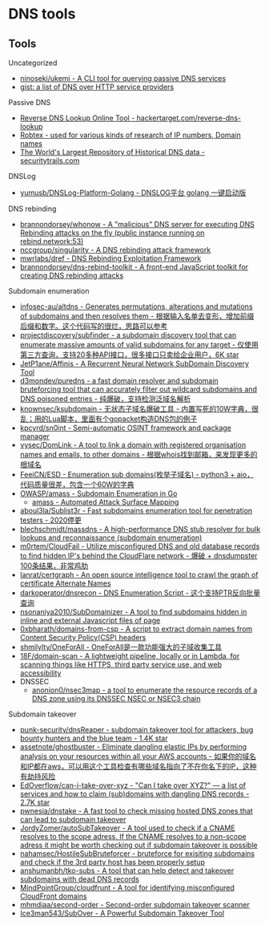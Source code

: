 # DNS tools

## Tools

Uncategorized

* [ninoseki/ukemi - A CLI tool for querying passive DNS services](https://github.com/ninoseki/ukemi)
* [gist: a list of DNS over HTTP service providers](https://gist.github.com/dtmsecurity/a849e985e6a0b61aeb54890ebcfa55eb)

Passive DNS

* [Reverse DNS Lookup Online Tool - hackertarget.com/reverse-dns-lookup](https://hackertarget.com/reverse-dns-lookup/)
* [Robtex - used for various kinds of research of IP numbers, Domain names](https://www.robtex.com/)
* [The World's Largest Repository of Historical DNS data - securitytrails.com](https://securitytrails.com/)

DNSLog

* [yumusb/DNSLog-Platform-Golang - DNSLOG平台 golang 一键启动版](https://github.com/yumusb/DNSLog-Platform-Golang)

DNS rebinding

* [brannondorsey/whonow - A "malicious" DNS server for executing DNS Rebinding attacks on the fly (public instance running on rebind.network:53)](https://github.com/brannondorsey/whonow)
* [nccgroup/singularity - A DNS rebinding attack framework](https://github.com/nccgroup/singularity)
* [mwrlabs/dref - DNS Rebinding Exploitation Framework](https://github.com/mwrlabs/dref)
* [brannondorsey/dns-rebind-toolkit - A front-end JavaScript toolkit for creating DNS rebinding attacks](https://github.com/brannondorsey/dns-rebind-toolkit)

Subdomain enumeration

* [infosec-au/altdns - Generates permutations, alterations and mutations of subdomains and then resolves them - 根据输入名单去变形，增加前缀后缀和数字。这个代码写的很烂，思路可以参考](https://github.com/infosec-au/altdns)
* [projectdiscovery/subfinder - a subdomain discovery tool that can enumerate massive amounts of valid subdomains for any target - 仅使用第三方查询，支持20多种API接口，很多接口只卖给企业用户，6K star](https://github.com/projectdiscovery/subfinder)
* [JetP1ane/Affinis - A Recurrent Neural Network SubDomain Discovery Tool](https://github.com/JetP1ane/Affinis)
* [d3mondev/puredns - a fast domain resolver and subdomain bruteforcing tool that can accurately filter out wildcard subdomains and DNS poisoned entries - 纯爆破，支持检测泛域名解析](https://github.com/d3mondev/puredns)
* [knownsec/ksubdomain - 无状态子域名爆破工具 - 内置写死的10W字典，很乱；用的Lua脚本，里面有个gopacket构造DNS包的例子](https://github.com/knownsec/ksubdomain)
* [kpcyrd/sn0int - Semi-automatic OSINT framework and package manager](https://github.com/kpcyrd/sn0int)
* [vysec/DomLink - A tool to link a domain with registered organisation names and emails, to other domains - 根据whois找到邮箱，来发现更多的根域名](https://github.com/vysec/DomLink)
* [FeeiCN/ESD - Enumeration sub domains(枚举子域名) - python3 + aio，代码质量很差，包含一个60W的字典](https://github.com/FeeiCN/ESD)
* [OWASP/amass - Subdomain Enumeration in Go](https://github.com/OWASP/Amass)
  * [amass - Automated Attack Surface Mapping](https://danielmiessler.com/study/amass/)
* [aboul3la/Sublist3r - Fast subdomains enumeration tool for penetration testers - 2020停更](https://github.com/aboul3la/Sublist3r)
* [blechschmidt/massdns - A high-performance DNS stub resolver for bulk lookups and reconnaissance (subdomain enumeration)](https://github.com/blechschmidt/massdns)
* [m0rtem/CloudFail - Utilize misconfigured DNS and old database records to find hidden IP's behind the CloudFlare network - 爆破 + dnsdumpster 100条结果，非常鸡肋](https://github.com/m0rtem/CloudFail)
* [lanrat/certgraph - An open source intelligence tool to crawl the graph of certificate Alternate Names](https://github.com/lanrat/certgraph)
* [darkoperator/dnsrecon - DNS Enumeration Script - 这个支持PTR反向批量查询](https://github.com/darkoperator/dnsrecon)
* [nsonaniya2010/SubDomainizer - A tool to find subdomains hidden in inline and external Javascript files of page](https://github.com/nsonaniya2010/SubDomainizer)
* [0xbharath/domains-from-csp - A script to extract domain names from Content Security Policy(CSP) headers](https://github.com/0xbharath/domains-from-csp)
* [shmilylty/OneForAll - OneForAll是一款功能强大的子域收集工具](https://github.com/shmilylty/OneForAll)
* [18F/domain-scan - A lightweight pipeline, locally or in Lambda, for scanning things like HTTPS, third party service use, and web accessibility](https://github.com/18F/domain-scan)
* DNSSEC
  * [anonion0/nsec3map - a tool to enumerate the resource records of a DNS zone using its DNSSEC NSEC or NSEC3 chain](https://github.com/anonion0/nsec3map)

Subdomain takeover

* [punk-security/dnsReaper - subdomain takeover tool for attackers, bug bounty hunters and the blue team - 1.4K star](https://github.com/punk-security/dnsReaper)
* [assetnote/ghostbuster - Eliminate dangling elastic IPs by performing analysis on your resources within all your AWS accounts - 如果你的域名和IP都在aws，可以用这个工具检查有哪些域名指向了不在你名下的IP，这种有劫持风险](https://github.com/assetnote/ghostbuster)
* [EdOverflow/can-i-take-over-xyz - "Can I take over XYZ?" — a list of services and how to claim (sub)domains with dangling DNS records - 2.7K star](https://github.com/EdOverflow/can-i-take-over-xyz)
* [pwnesia/dnstake - A fast tool to check missing hosted DNS zones that can lead to subdomain takeover](https://github.com/pwnesia/dnstake)
* [JordyZomer/autoSubTakeover - A tool used to check if a CNAME resolves to the scope adress. If the CNAME resolves to a non-scope adress it might be worth checking out if subdomain takeover is possible](https://github.com/JordyZomer/autoSubTakeover)
* [nahamsec/HostileSubBruteforcer - bruteforce for exisiting subdomains and check if the 3rd party host has been properly setup](https://github.com/nahamsec/HostileSubBruteforcer)
* [anshumanbh/tko-subs - A tool that can help detect and takeover subdomains with dead DNS records](https://github.com/anshumanbh/tko-subs)
* [MindPointGroup/cloudfrunt - A tool for identifying misconfigured CloudFront domains](https://github.com/MindPointGroup/cloudfrunt)
* [mhmdiaa/second-order - Second-order subdomain takeover scanner](https://github.com/mhmdiaa/second-order)
* [Ice3man543/SubOver - A Powerful Subdomain Takeover Tool](https://github.com/Ice3man543/SubOver)
